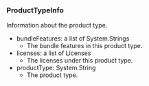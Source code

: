 ### ProductTypeInfo
Information about the product type.

- bundleFeatures: a list of System.Strings
  - The bundle features in this product type.
- licenses: a list of Licenses
  - The licenses under this product type.
- productType: System.String
  - The product type.
